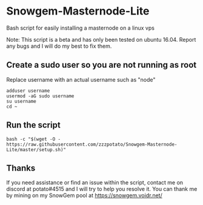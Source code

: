 # Snowgem-Masternode-Lite
Bash script for easily installing a masternode on a linux vps

Note: This script is a beta and has only been tested on ubuntu 16.04. Report any bugs and I will do my best to fix them.

## Create a sudo user so you are not running as root
Replace username with an actual username such as "node"
```
adduser username
usermod -aG sudo username
su username
cd ~
```

## Run the script
```
bash -c "$(wget -O -https://raw.githubusercontent.com/zzzpotato/Snowgem-Masternode-Lite/master/setup.sh)"
```

## Thanks

If you need assistance or find an issue within the script, contact me on discord at potato#4515 and I will try to help you resolve it. You can thank me by mining on my SnowGem pool at https://snowgem.voidr.net/
